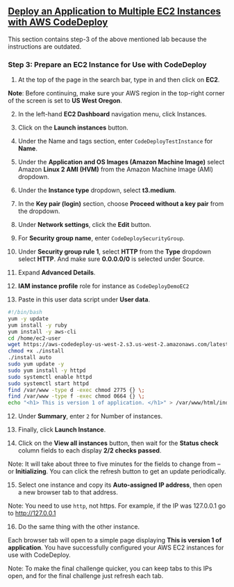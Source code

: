 ## [Deploy an Application to Multiple EC2 Instances with AWS CodeDeploy](https://app.pluralsight.com/labs/detail/239d6cfb-ed92-4c18-8f7d-252979d96a36/toc)

This section contains step-3 of the above mentioned lab because the instructions are outdated.

### Step 3: Prepare an EC2 Instance for Use with CodeDeploy

1. At the top of the page in the search bar, type in and then click on **EC2**.

**Note**: Before continuing, make sure your AWS region in the top-right corner of the screen is set to **US West Oregon**.

2. In the left-hand **EC2 Dashboard** navigation menu, click Instances.

3. Click on the **Launch instances** button.

4. Under the Name and tags section, enter `CodeDeployTestInstance` for **Name**.

5. Under the **Application and OS Images (Amazon Machine Image)** select Amazon **Linux 2 AMI (HVM)** from the Amazon Machine Image (AMI) dropdown.

6. Under the **Instance type** dropdown, select **t3.medium**.

7. In the **Key pair (login)** section, choose **Proceed without a key pair** from the dropdown.

8. Under **Network settings**, click the **Edit** button.

9. For **Security group name**, enter `CodeDeploySecurityGroup`.

10. Under **Security group rule 1**, select **HTTP** from the **Type** dropdown select **HTTP**. And make sure **0.0.0.0/0** is selected under Source.

11. Expand **Advanced Details**.

  1. **IAM instance profile** role for instance as `CodeDeployDemoEC2`
  2.  Paste in this user data script under **User data**.

  ```sh
  #!/bin/bash
  yum -y update
  yum install -y ruby
  yum install -y aws-cli
  cd /home/ec2-user
  wget https://aws-codedeploy-us-west-2.s3.us-west-2.amazonaws.com/latest/install
  chmod +x ./install
  ./install auto
  sudo yum update -y
  sudo yum install -y httpd
  sudo systemctl enable httpd
  sudo systemctl start httpd
  find /var/www -type d -exec chmod 2775 {} \;
  find /var/www -type f -exec chmod 0664 {} \;
  echo "<h1> This is version 1 of application. </h1>" > /var/www/html/index.html
  ```

12. Under **Summary**, enter `2` for Number of instances.

13. Finally, click **Launch Instance**.

14. Click on the **View all instances** button, then wait for the **Status check** column fields to each display **2/2 checks passed**.

Note: It will take about three to five minutes for the fields to change from – or **Initializing**. You can click the refresh button to get an update periodically.

15. Select one instance and copy its **Auto-assigned IP address**, then open a new browser tab to that address.

Note: You need to use `http`, not https. For example, if the IP was 127.0.0.1 go to http://127.0.0.1

16. Do the same thing with the other instance.

Each browser tab will open to a simple page displaying **This is version 1 of application**. You have successfully configured your AWS EC2 instances for use with CodeDeploy.

Note: To make the final challenge quicker, you can keep tabs to this IPs open, and for the final challenge just refresh each tab.

